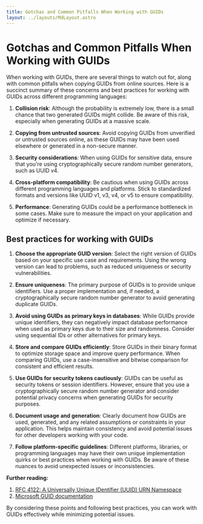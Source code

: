 ```yaml
---
title: Gotchas and Common Pitfalls When Working with GUIDs
layout: ../layouts/MdLayout.astro
---
```


# Gotchas and Common Pitfalls When Working with GUIDs

When working with GUIDs, there are several things to watch out for, along with common pitfalls when copying GUIDs from online sources. Here is a succinct summary of these concerns and best practices for working with GUIDs across different programming languages:

1. **Collision risk**: Although the probability is extremely low, there is a small chance that two generated GUIDs might collide. Be aware of this risk, especially when generating GUIDs at a massive scale.

2. **Copying from untrusted sources**: Avoid copying GUIDs from unverified or untrusted sources online, as these GUIDs may have been used elsewhere or generated in a non-secure manner.

3. **Security considerations**: When using GUIDs for sensitive data, ensure that you're using cryptographically secure random number generators, such as UUID v4.

4. **Cross-platform compatibility**: Be cautious when using GUIDs across different programming languages and platforms. Stick to standardized formats and versions like UUID v1, v3, v4, or v5 to ensure compatibility.

5. **Performance**: Generating GUIDs could be a performance bottleneck in some cases. Make sure to measure the impact on your application and optimize if necessary.


## Best practices for working with GUIDs
1. **Choose the appropriate GUID version**: Select the right version of GUIDs based on your specific use case and requirements. Using the wrong version can lead to problems, such as reduced uniqueness or security vulnerabilities.

2. **Ensure uniqueness**: The primary purpose of GUIDs is to provide unique identifiers. Use a proper implementation and, if needed, a cryptographically secure random number generator to avoid generating duplicate GUIDs.

3. **Avoid using GUIDs as primary keys in databases**: While GUIDs provide unique identifiers, they can negatively impact database performance when used as primary keys due to their size and randomness. Consider using sequential IDs or other alternatives for primary keys.

4. **Store and compare GUIDs efficiently**: Store GUIDs in their binary format to optimize storage space and improve query performance. When comparing GUIDs, use a case-insensitive and bitwise comparison for consistent and efficient results.

5. **Use GUIDs for security tokens cautiously**: GUIDs can be useful as security tokens or session identifiers. However, ensure that you use a cryptographically secure random number generator and consider potential privacy concerns when generating GUIDs for security purposes.

6. **Document usage and generation**: Clearly document how GUIDs are used, generated, and any related assumptions or constraints in your application. This helps maintain consistency and avoid potential issues for other developers working with your code.

7. **Follow platform-specific guidelines**: Different platforms, libraries, or programming languages may have their own unique implementation quirks or best practices when working with GUIDs. Be aware of these nuances to avoid unexpected issues or inconsistencies.



**Further reading:**

1. [RFC 4122: A Universally Unique IDentifier (UUID) URN Namespace](https://tools.ietf.org/html/rfc4122)
3. [Microsoft GUID documentation](https://docs.microsoft.com/en-us/windows/win32/com/com-clsid-key)

By considering these points and following best practices, you can work with GUIDs effectively while minimizing potential issues.
